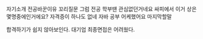 자기소개
전공바꾼이유
꼬리질문
그럼 전공 학부땐 관심없던거네요
싸피에서 이거 상은 몇명중에인거에요?
자격증이 하나도 없네
자바 공부 어케했어요
마지막할말

합격하기가 쉽지 않아보인다. 대기업 최종면접은 어려웠다.